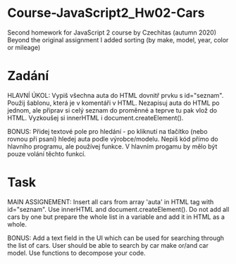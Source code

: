# Course-JavaScript2_Hw02-Cars
Second homework for JavaScript 2 course by Czechitas (autumn 2020) 
Beyond the original assignment I added sorting (by make, model, year, color or mileage)

Zadání
======
HLAVNÍ ÚKOL:
Vypiš všechna auta do HTML dovnitř prvku s id="seznam".
Použij šablonu, která je v komentáři v HTML.
Nezapisuj auta do HTML po jednom, ale připrav si celý seznam do proměnné a teprve tu pak vlož do HTML.
Vyzkoušej si innerHTML i document.createElement().

BONUS:
Přidej textové pole pro hledání - po kliknutí na tlačítko (nebo rovnou při psaní) hledej auta podle výrobce/modelu.
Nepiš kód přímo do hlavního programu, ale používej funkce. V hlavním progamu by mělo být pouze volání těchto funkcí.
    
    
Task
====
MAIN ASSIGNEMENT:
Insert all cars from array 'auta' in HTML tag with id="seznam".
Use innerHTML and document.createElement().
Do not add all cars by one but prepare the whole list in a variable and add it in HTML as a whole.

BONUS:
Add a text field in the UI which can be used for searching through the list of cars. User should be able to search by car make or/and car model.
Use functions to decompose your code.
